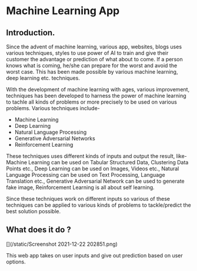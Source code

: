 # Machine Learning App

## Introduction.
<p>Since the advent of machine learning, various app, websites, blogs uses various techniques, styles to use power of AI to train and give their customer the advantage or prediction of what about to come. If a person knows what is coming, he/she can prepare for the worst and avoid the worst case. This has been made possible by various machine learning, deep learning etc. techniques. </p>

<p>With the development of machine learning with ages, various improvement, techniques has been developed to harness the power of machine learning to tachle all kinds of problems or more precisely to be used on various problems. Various techniques include- </p>

<ul>
  <li>Machine Learning</li>
  <li>Deep Learning</li>
  <li>Natural Language Processing</li>
  <li>Generative Adversarial Networks</li>
  <li>Reinforcement Learning</li>
</ul>

These techniques uses different kinds of inputs and output the result, like- 
Machine Learning can be used on Tabular Structured Data, Clustering Data Points etc., 
Deep Learning can be used on Images, Videos etc.,
Natural Language Processing can be used on Text Processing, Language Translation etc.,
Generative Adversarial Network can be used to generate fake image,
Reinforcement Learning is all about self learning.

Since these techniques work on different inputs so various of these techniques can be applied to various kinds of problems to tackle/predict the best solution possible.

## What does it do ?

[](/static/Screenshot 2021-12-22 202851.png)

This web app takes on user inputs and give out prediction based on user options.
